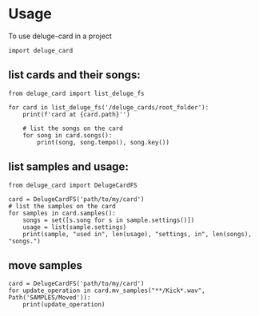 # Usage

To use deluge-card in a project

```
import deluge_card
```

## list cards and their songs:
```
from deluge_card import list_deluge_fs

for card in list_deluge_fs('/deluge_cards/root_folder'):
	print(f'card at {card.path}'')

	# list the songs on the card
	for song in card.songs():
		print(song, song.tempo(), song.key())

```

## list samples and usage:
```
from deluge_card import DelugeCardFS

card = DelugeCardFS('path/to/my/card')
# list the samples on the card
for samples in card.samples():
	songs = set([s.song for s in sample.settings()])
	usage = list(sample.settings)
	print(sample, "used in", len(usage), "settings, in", len(songs), "songs.")

```

## move samples
```
card = DelugeCardFS('path/to/my/card')
for update_operation in card.mv_samples("**/Kick*.wav", Path('SAMPLES/Moved')):
	print(update_operation)
```

